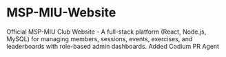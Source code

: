 # MSP-MIU-Website
Official MSP-MIU Club Website - A full-stack platform (React, Node.js, MySQL) for managing members, sessions, events, exercises, and leaderboards with role-based admin dashboards.
Added Codium PR Agent
